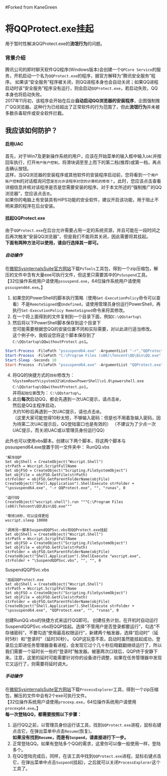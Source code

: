 #Forked from KaneGreen
# 将QQProtect.exe挂起

用于暂时性解决QQProtect.exe的**流氓行为**的问题。

### 背景介绍

腾讯公司的即时聊天软件QQ程序(Windows版本)会创建一个`QPCore Service`的服务，开机启动一个名为`QQProtect.exe`的程序，据官方解释为“腾讯安全服务”程序。 如果该“安全服务”程序被关闭，则QQ进程本身也会自动关闭；如果QQ进程启动时该“安全服务”程序没有运行，则会启动`QQProtect.exe`，若启动失败，QQ本身也将启动失败。  
2017年11月初，该程序会开始在后台**自动启动QQ浏览器的安装程序**，企图强制推广QQ浏览器。这种行为已经超出了正常软件的行为范围了，但此**流氓行为**并未被多数杀毒软件或安全软件拦截。  

## 我应该如何防护？

#### 启用UAC

首先，对于Win7及更新操作系统的用户，应该在开始菜单的输入框中输入`UAC`并按回车执行，打开`用户账户控制`，将滑块调至至上而下的第二档(推荐)或第一档，再点击确认按钮。  
这样，当QQ浏览器的安装程序或其他软件的安装程序启动前，您将看到一个`用户账户控制`的对话框询问您`是否允许该程序对您的计算机的修改？`。此时，您应该点击查看详细信息并核对该程序是否是您需要安装的程序。对于本文所述的“强制推广的QQ浏览器”，您应该点击`否`。  
如果你的电脑上有安装具有HIPS功能的安全软件，建议开启该功能，用于阻止不明来源的程序在后台安装。

#### 挂起QQProtect.exe
由于`QQProtect.exe`在后台允许需要占用一定的系统资源，并且可能在一段时间之后再次触发“安装QQ浏览器”，但是我们不能将其关闭，因此需要将其挂起。  
**下面有两种方法可以使用，请自行选择其一即可。**

##### 自动操作
在[微软SysinternalsSuite官方网站](https://docs.microsoft.com/en-us/sysinternals/downloads/pssuspend)下载`PsTools`工具包，得到一个zip压缩包，解压的文件中含有大量exe可执行文件，但这里只需要其中的`PsSuspend`工具。  
【32位操作系统用户请使用`pssuspend.exe`，64位操作系统用户请使用`pssuspend64.exe`。】  
1. 如果您的PowerShell的脚本执行策略（使用`Get-ExecutionPolicy`命令可以查看）不是`RemoteSigned`或`Undefined`，请使用管理员身份运行PowerShell，再执行`Set-ExecutionPolicy RemoteSigned`命令来将其修改。
2. 在一个将上面得到的文件复制到一个目录下面，例如`C:\QQstartup\`
3. 然后将以下PowerShell脚本保存到这个目录下  
您可能需要根据您QQ的安装位置不同和实际需要，对以此进行适当修改。  
这个例子中，我假设您将这个脚本保存到了`C:\QQstartup\QQwithoutProtect.ps1`。
```PowerShell
Start-Process -FilePath "pssuspend64.exe" -ArgumentList "-r","QQProtect.exe" -Verb runas -Wait
Start-Process -FilePath "C:\Program Files (x86)\Tencent\QQ\Bin\QQ.exe" -WorkingDirectory "C:\Program Files (x86)\Tencent\QQ\Bin\"
Start-Sleep -Seconds 10
Start-Process -FilePath "pssuspend64.exe" -ArgumentList "QQProtect.exe" -Verb runas -Wait
```
4. 将QQ的快捷方式的`目标`修改为：
`%SystemRoot%\system32\WindowsPowerShell\v1.0\powershell.exe C:\QQstartup\QQwithoutProtect.ps1`，  
并将`起始位置`改为：
`C:\QQstartup\`。
5. 此后**每次**启动QQ，都会先遇到一次UAC提示，请点击`是`，  
然后是QQ主程序启动，  
大约10秒后再遇到一次UAC提示，请也点击`是`。  
（这里大家可能觉得10秒太短，不够输入密码：但是也不用着急输入密码，因为待第二次UAC提示后，QQ登陆窗口也是有效的）
（不建议为了少点一次UAC提示，而关闭UAC或以管理员身份运行QQ）

此外也可以使用vbs脚本。创建以下两个脚本，将这两个脚本与pssuspend64.exe放置于同一文件夹中：
RunQQ.vbs
```
'解冻QQP
Set objShell = CreateObject("Wscript.Shell")
strPath = Wscript.ScriptFullName
Set objFSO = CreateObject("Scripting.FileSystemObject")
Set objFile = objFSO.GetFile(strPath)
strFolder = objFSO.GetParentFolderName(objFile)
CreateObject("Shell.Application").ShellExecute strFolder + "\pssuspend64.exe", "-r QQProtect.exe", "", "runas", 0

'运行QQ
CreateObject("wscript.shell").run """C:\Program Files (x86)\Tencent\QQ\Bin\QQ.exe"""

'等待10秒，可以设得更短
wscript.sleep 10000

'调用另一脚本SuspendQQPSvc.vbs将QQProtect.exe挂起
Set objShell = CreateObject("Wscript.Shell")
strPath = Wscript.ScriptFullName
Set objFSO = CreateObject("Scripting.FileSystemObject")
Set objFile = objFSO.GetFile(strPath)
strFolder = objFSO.GetParentFolderName(objFile)
CreateObject("Shell.Application").ShellExecute "wscript.exe", strFolder + "\SuspendQQPSvc.vbs", "", "", 0
```
SuspendQQPSvc.vbs
```
'挂起QQProtect.exe
Set objShell = CreateObject("Wscript.Shell")
strPath = Wscript.ScriptFullName
Set objFSO = CreateObject("Scripting.FileSystemObject")
Set objFile = objFSO.GetFile(strPath)
strFolder = objFSO.GetParentFolderName(objFile)
CreateObject("Shell.Application").ShellExecute strFolder + "\pssuspend64.exe", "QQProtect.exe", "", "runas", 0
```
创建RunQQ.vbs的快捷方式来运行QQ即可。
创建任务计划，在开机时自动运行SuspendQQPSvc.vbs将QQP挂起。选择“不管用户是否登录都要运行”，勾选“不存储密码”，不要勾选“使用最高权限运行”，新建两个触发器，选择“启动时”（延时5秒）和“登录时”（延时30秒）。
QQP这玩意不乖，启动时虽然能挂起成功，登录后立即进任务管理器查看进程，会发现它过个几十秒后暗戳戳继续运行了，所以我们需要一个延时长一些的“登录时”触发器。被塞两次口球后，QQP终于安静下来。注意，这里的延时可能需要针对你的设备进行调整，如果在任务管理器中发现它又运行了，则需要将延时调大。

##### 手动操作
在[微软SysinternalsSuite官方网站](https://docs.microsoft.com/en-us/sysinternals/downloads/process-explorer)下载`ProcessExplorer`工具，得到一个zip压缩包，解压的文件中会有2个exe可执行文件。  
【32位操作系统用户请使用`procexp.exe`，64位操作系统用户请使用`procexp64.exe`。】  
**每一次登陆QQ，都需要按照以下步骤：**  
1. 运行QQ之前，以管理员身份运行该工具，找到`QQProtect.exe`进程，鼠标右键点击它，在弹出菜单中点击`Resume`(恢复)。  
**如果没有找到`Resume`，而是有`Suspend`，请直接进行下一步。**
2. 正常登陆QQ。如果有登陆多个QQ的需求，这里你可以像一般使用一样，登陆多个。
3. 在QQ登陆完成后，同样，在该工具中找到`QQProtect.exe`进程，鼠标右键点击它，在弹出菜单中点击`Suspend`(挂起)，之后就可以关闭`ProcessExplorer`这个工具了。
